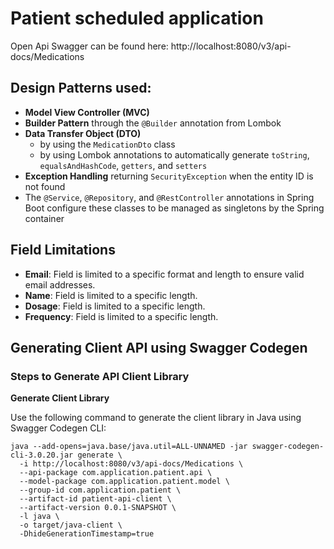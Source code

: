 # Patient scheduled application
Open Api Swagger can be found here: http://localhost:8080/v3/api-docs/Medications

## Design Patterns used:

- **Model View Controller (MVC)**
- **Builder Pattern** through the `@Builder` annotation from Lombok
- **Data Transfer Object (DTO)**
    - by using the `MedicationDto` class
    - by using Lombok annotations to automatically generate `toString`, `equalsAndHashCode`, `getters`, and `setters`
- **Exception Handling** returning `SecurityException` when the entity ID is not found
- The `@Service`, `@Repository`, and `@RestController` annotations in Spring Boot configure these classes to be managed as singletons by the Spring container

## Field Limitations

- **Email**: Field is limited to a specific format and length to ensure valid email addresses.
- **Name**: Field is limited to a specific length.
- **Dosage**: Field is limited to a specific length.
- **Frequency**: Field is limited to a specific length.

## Generating Client API using Swagger Codegen
### Steps to Generate API Client Library
**Generate Client Library**

Use the following command to generate the client library in Java using Swagger Codegen CLI:

```shell
java --add-opens=java.base/java.util=ALL-UNNAMED -jar swagger-codegen-cli-3.0.20.jar generate \
  -i http://localhost:8080/v3/api-docs/Medications \
  --api-package com.application.patient.api \
  --model-package com.application.patient.model \
  --group-id com.application.patient \
  --artifact-id patient-api-client \
  --artifact-version 0.0.1-SNAPSHOT \
  -l java \
  -o target/java-client \
  -DhideGenerationTimestamp=true